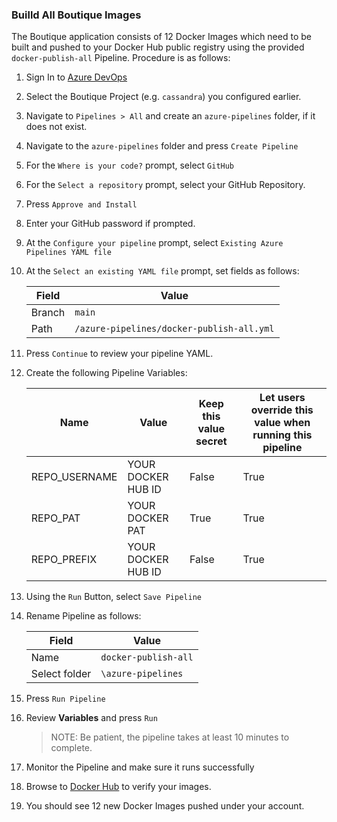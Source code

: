 ### Builld All Boutique Images

The Boutique application consists of 12 Docker Images which need to be built and pushed to your Docker Hub public registry using the provided `docker-publish-all` Pipeline. Procedure is as follows:

1. Sign In to [Azure DevOps]({{site.data.urls.ado}})

1. Select the Boutique Project (e.g. `cassandra`) you configured earlier.

1. Navigate to `Pipelines > All` and create an `azure-pipelines` folder, if it does not exist.

1. Navigate to the `azure-pipelines` folder and press `Create Pipeline`

1. For the `Where is your code?` prompt, select `GitHub`

1. For the `Select a repository` prompt, select your GitHub Repository.

1. Press `Approve and Install`

1. Enter your GitHub password if prompted.

1. At the `Configure your pipeline` prompt, select `Existing Azure Pipelines YAML file`

1. At the `Select an existing YAML file` prompt, set fields as follows:

    | Field | Value |
    |-------|-------|
    | Branch  | `main` |
    | Path | `/azure-pipelines/docker-publish-all.yml` | 

1. Press `Continue` to review your pipeline YAML.

1. Create the following Pipeline Variables:

    | Name | Value | Keep this value secret | Let users override this value when running this pipeline | 
    |-------|-------|-------|-------|
    | REPO_USERNAME  | YOUR DOCKER HUB ID | False | True | 
    | REPO_PAT  | YOUR DOCKER PAT | True | True |
    | REPO_PREFIX  | YOUR DOCKER HUB ID  | False | True |

1. Using the `Run` Button, select `Save Pipeline`

1. Rename Pipeline as follows:

    | Field | Value |
    |-------|-------|
    | Name  |  `docker-publish-all` |
    | Select folder | `\azure-pipelines` | 

1. Press `Run Pipeline`

1. Review **Variables** and press `Run`

    > NOTE: Be patient, the pipeline takes at least 10 minutes to complete.

1. Monitor the Pipeline and make sure it runs successfully

1. Browse to [Docker Hub]({{site.data.urls.docker_hub}}) to verify your images.

1. You should see 12 new Docker Images pushed under your account.